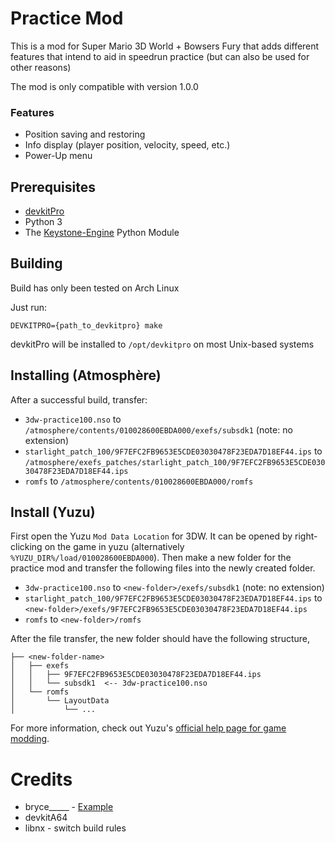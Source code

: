 # Practice Mod

This is a mod for Super Mario 3D World + Bowsers Fury that adds different features that intend to aid in speedrun practice (but can also be used for other reasons)

The mod is only compatible with version 1.0.0
### Features
- Position saving and restoring
- Info display (player position, velocity, speed, etc.)
- Power-Up menu

## Prerequisites

- [devkitPro](https://devkitpro.org/) 
- Python 3
- The [Keystone-Engine](https://www.keystone-engine.org/) Python Module

## Building

Build has only been tested on Arch Linux

Just run:
```
DEVKITPRO={path_to_devkitpro} make
```
devkitPro will be installed to `/opt/devkitpro` on most Unix-based systems

## Installing (Atmosphère)

After a successful build, transfer:

- `3dw-practice100.nso` to `/atmosphere/contents/010028600EBDA000/exefs/subsdk1` (note: no extension)
- `starlight_patch_100/9F7EFC2FB9653E5CDE03030478F23EDA7D18EF44.ips` to `/atmosphere/exefs_patches/starlight_patch_100/9F7EFC2FB9653E5CDE03030478F23EDA7D18EF44.ips`
- `romfs` to `/atmosphere/contents/010028600EBDA000/romfs`

## Install (Yuzu)

First open the Yuzu `Mod Data Location` for 3DW. 
It can be opened by right-clicking on the game in yuzu (alternatively `%YUZU_DIR%/load/010028600EBDA000`). 
Then make a new folder for the practice mod and transfer the following files into the newly created folder.
- `3dw-practice100.nso` to `<new-folder>/exefs/subsdk1` (note: no extension)
- `starlight_patch_100/9F7EFC2FB9653E5CDE03030478F23EDA7D18EF44.ips` to `<new-folder>/exefs/9F7EFC2FB9653E5CDE03030478F23EDA7D18EF44.ips`
- `romfs` to `<new-folder>/romfs`

After the file transfer, the new folder should have the following structure,

```
├── <new-folder-name>
│   ├── exefs
│   │   ├── 9F7EFC2FB9653E5CDE03030478F23EDA7D18EF44.ips
│   │   └── subsdk1  <-- 3dw-practice100.nso
│   └── romfs
│       └── LayoutData
│           └── ...
```

For more information, check out Yuzu's [official help page for game modding](https://yuzu-emu.org/help/feature/game-modding/).

# Credits
- bryce_____ - [Example](https://github.com/brycewithfiveunderscores/Starlight-SMO-Example)
- devkitA64
- libnx - switch build rules
